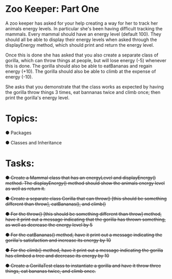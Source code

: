 # Zoo Keeper: Part One

A zoo keeper has asked for your help creating a way for her to track her animals energy levels. In particular she's been having difficult tracking the mammals. Every mammal should have an energy level (default 100). They should all be able to display their energy levels when asked through the displayEnergy method, which should print and return the energy level.

Once this is done she has asked that you also create a separate class of gorilla, which can throw things at people, but will lose energy (-5) whenever this is done. The gorilla should also be able to eatBananas and regain energy (+10). The gorilla should also be able to climb at the expense of energy (-10).

She asks that you demonstrate that the class works as expected by having the gorilla throw things 3 times, eat bannanas twice and climb once; then print the gorilla's energy level.

# Topics:

● Packages

● Classes and Inheritance

# Tasks:

~~● Create a Mammal class that has an energyLevel and displayEnergy() method. The displayEnergy() method should show the animals energy level as well as return it.~~

~~● Create a separate class Gorilla that can throw() [this should be something different than throw], eatBananas(), and climb()~~

~~● For the throw() [this should be something different than throw] method, have it print out a message indicating that the gorilla has thrown something, as well as decrease the energy level by 5~~

~~● For the eatBananas() method, have it print out a message indicating the gorilla's satisfaction and increase its energy by 10~~

~~● For the climb() method, have it print out a message indicating the gorilla has climbed a tree and decrease its energy by 10~~

~~● Create a GorillaTest class to instantiate a gorilla and have it throw three things, eat bananas twice, and climb once.~~